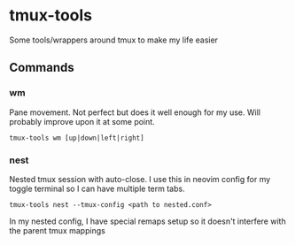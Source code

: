 # tmux-tools

Some tools/wrappers around tmux to make my life easier

## Commands

### wm

Pane movement. Not perfect but does it well enough for my use. Will probably improve upon it at some point.

`tmux-tools wm [up|down|left|right]`

### nest

Nested tmux session with auto-close. I use this in neovim config for my toggle terminal so I can have multiple term tabs.

`tmux-tools nest --tmux-config <path to nested.conf>`

In my nested config, I have special remaps setup so it doesn't interfere with the parent tmux mappings
